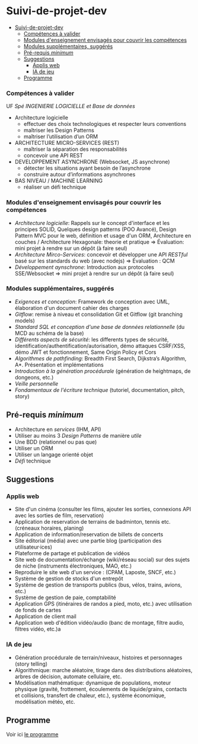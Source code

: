 # Suivi-de-projet-dev


- [Suivi-de-projet-dev](#suivi-de-projet-dev)
    - [Compétences à valider](#compétences-à-valider)
    - [Modules d'enseignement envisagés pour couvrir les compétences](#modules-denseignement-envisagés-pour-couvrir-les-compétences)
    - [Modules supplémentaires, suggérés](#modules-supplémentaires-suggérés)
  - [Pré-requis *minimum*](#pré-requis-minimum)
  - [Suggestions](#suggestions)
    - [Applis web](#applis-web)
    - [IA de jeu](#ia-de-jeu)
  - [Programme](#programme)

### Compétences à valider

UF *Spé INGENIERIE LOGICIELLE et Base de données*

- Architecture logicielle
  - effectuer des choix technologiques et respecter leurs conventions
  - maîtriser les Design Patterns
  - maîtriser l’utilisation d’un ORM
- ARCHITECTURE MICRO-SERVICES (REST)
  - maîtriser la séparation des responsabilités
  - concevoir une API REST
- DEVELOPPEMENT ASYNCHRONE (Websocket, JS asynchrone)
  -  détecter les situations ayant besoin de l’asynchrone
  -  construire autour d’informations asynchrones
- BAS NIVEAU / MACHINE LEARNING
  - réaliser un défi technique


### Modules d'enseignement envisagés pour couvrir les compétences

- *Architecture logicielle*: Rappels sur le concept d'interface et les principes SOLID, Quelques design patterns (POO Avancé), Design Pattern MVC pour le web, définition et usage d'un ORM, Architecture en couches / Architecture Hexagonale: theorie et pratique => Évaluation: mini projet à rendre sur un dépôt (à faire seul)
- *Architecture Mirco-Services*: concevoir et développer une API *RESTful* basé sur les standards du web (avec nodejs) => Évaluation : QCM
- *Développement aynschrone*: Introduction aux protocoles SSE/Websocket => mini projet à rendre sur un dépôt (à faire seul)

### Modules supplémentaires, suggérés

- *Exigences et conception*: Framework de conception avec UML, élaboration d'un document cahier des charges
- *Gitflow*: remise à niveau et consolidation Git et Gitflow (git branching models)
- *Standard SQL et conception d'une base de données relationnelle* (du MCD au schéma de la base)
- *Différents aspects de sécurité*: les differents types de sécurité, identification/authentification/autorisation, démo attaques CSRF/XSS, démo JWT et fonctionnement, Same Origin Policy et Cors
- *Algorithmes de pathfinding*: Breadth First Search, Dijkstra’s Algorithm, A*. Présentation et implémentations
- *Introduction à la génération procédurale* (génération de heightmaps, de dongeons, etc.)
- *Veille personnelle*
- *Fondamentaux de l'écriture technique* (tutoriel, documentation, pitch, story)

## Pré-requis *minimum*

- Architecture en *services* (IHM, API)
- Utiliser au moins 3 *Design Patterns* de manière *utile*
- Une BDD (relationnel ou pas que)
- Utiliser un ORM
- Utiliser un langage orienté objet
- *Défi* technique

## Suggestions

### Applis web

- Site d'un cinéma (consulter les films, ajouter les sorties, connexions API avec les sorties de film, reservation)
- Application de reservation de terrains de badminton, tennis etc. (créneaux horaires, planing)
- Application de information/reservation de billets de concerts
- Site éditorial (média) avec une partie blog (participation des utilisateur·ices)
- Plateforme de partage et publication de vidéos
- Site web de documentation/échange (wiki/réseau social) sur des sujets de niche (instruments électroniques, MAO, etc.)
- Reproduire le site web d'un service : (CPAM, Laposte, SNCF, etc.)
- Système de gestion de stocks d'un entrepôt
- Système de gestion de transports publics (bus, vélos, trains, avions, etc.)
- Système de gestion de paie, comptabilité
- Application GPS (itinéraires de randos a pied, moto, etc.) avec utilisation de fonds de cartes
- Application de client mail
- Application web d'édition vidéo/audio (banc de montage, filtre audio, filtres vidéo, etc.)a

### IA de jeu

- Génération procédurale de terrain/niveaux, histoires et personnages (story telling)
- Algorithmique: marche aléatoire, tirage dans des distributions aléatoires, arbres de décision, automate cellulaire, etc.
- Modélisation mathématique: dynamique de populations, moteur physique (gravité, frottement, écoulements de liquide/grains, contacts et collisions, transfert de chaleur, etc.), système économique, modélisation météo, etc.


## Programme

Voir ici [le programme](./phase-1-cahier-des-charges-conception/)
